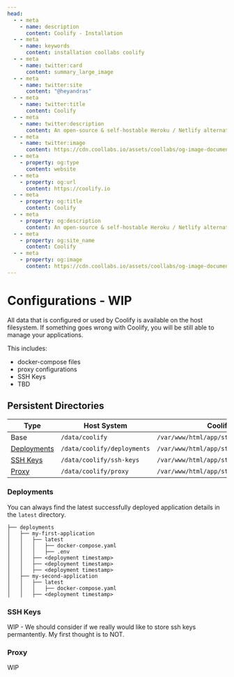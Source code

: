 ```yaml
---
head:
  - - meta
    - name: description
      content: Coolify - Installation
  - - meta
    - name: keywords
      content: installation coollabs coolify
  - - meta
    - name: twitter:card
      content: summary_large_image
  - - meta
    - name: twitter:site
      content: "@heyandras"
  - - meta
    - name: twitter:title
      content: Coolify
  - - meta
    - name: twitter:description
      content: An open-source & self-hostable Heroku / Netlify alternative.
  - - meta
    - name: twitter:image
      content: https://cdn.coollabs.io/assets/coollabs/og-image-documentation.png
  - - meta
    - property: og:type
      content: website
  - - meta
    - property: og:url
      content: https://coolify.io
  - - meta
    - property: og:title
      content: Coolify
  - - meta
    - property: og:description
      content: An open-source & self-hostable Heroku / Netlify alternative.
  - - meta
    - property: og:site_name
      content: Coolify
  - - meta
    - property: og:image
      content: https://cdn.coollabs.io/assets/coollabs/og-image-documentation.png
---
```


# Configurations - WIP

All data that is configured or used by Coolify is available on the host filesystem. If something goes wrong with Coolify, you will be still able to manage your applications.

This includes:

- docker-compose files
- proxy configurations
- SSH Keys
- TBD

## Persistent Directories

| Type                        | Host System                 | Coolify Container                               |
| --------------------------- | --------------------------- | ----------------------------------------------- |
| Base                        | `/data/coolify`             | `/var/www/html/app/storage/coolify`             |
| [Deployments](#deployments) | `/data/coolify/deployments` | `/var/www/html/app/storage/coolify/deployments` |
| [SSH Keys](#ssh-keys)       | `/data/coolify/ssh-keys`    | `/var/www/html/app/storage/coolify/ssh-keys`    |
| [Proxy](#proxy)             | `/data/coolify/proxy`       | `/var/www/html/app/storage/coolify/proxy`       |

### Deployments

You can always find the latest successfully deployed application details in the `latest` directory.

```bash{3}
├── deployments
│   ├── my-first-application
│   │   ├── latest
│   │   │   ├── docker-compose.yaml
│   │   │   ├── .env
│   │   ├── <deployment timestamp>
│   │   ├── <deployment timestamp>
│   │   ├── <deployment timestamp>
│   ├── my-second-application
│   │   ├── latest
│   │   │   ├── docker-compose.yaml
│   │   ├── <deployment timestamp>
```

### SSH Keys

WIP - We should consider if we really would like to store ssh keys permantently. My first thought is to NOT.

### Proxy

WIP

